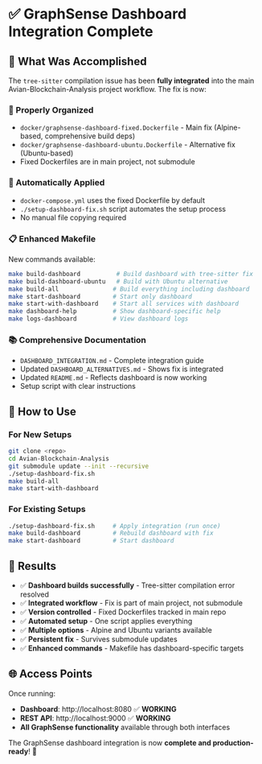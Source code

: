 # ✅ GraphSense Dashboard Integration Complete

## 🎯 What Was Accomplished

The `tree-sitter` compilation issue has been **fully integrated** into the main Avian-Blockchain-Analysis project workflow. The fix is now:

### **📁 Properly Organized**
- `docker/graphsense-dashboard-fixed.Dockerfile` - Main fix (Alpine-based, comprehensive build deps)
- `docker/graphsense-dashboard-ubuntu.Dockerfile` - Alternative fix (Ubuntu-based)
- Fixed Dockerfiles are in main project, not submodule

### **🔧 Automatically Applied**  
- `docker-compose.yml` uses the fixed Dockerfile by default
- `./setup-dashboard-fix.sh` script automates the setup process
- No manual file copying required

### **📋 Enhanced Makefile**
New commands available:
```bash
make build-dashboard          # Build dashboard with tree-sitter fix
make build-dashboard-ubuntu   # Build with Ubuntu alternative  
make build-all               # Build everything including dashboard
make start-dashboard         # Start only dashboard
make start-with-dashboard    # Start all services with dashboard
make dashboard-help          # Show dashboard-specific help
make logs-dashboard          # View dashboard logs
```

### **📚 Comprehensive Documentation**
- `DASHBOARD_INTEGRATION.md` - Complete integration guide
- Updated `DASHBOARD_ALTERNATIVES.md` - Shows fix is integrated
- Updated `README.md` - Reflects dashboard is now working
- Setup script with clear instructions

## 🚀 How to Use

### **For New Setups**
```bash
git clone <repo>
cd Avian-Blockchain-Analysis
git submodule update --init --recursive
./setup-dashboard-fix.sh
make build-all
make start-with-dashboard
```

### **For Existing Setups**
```bash
./setup-dashboard-fix.sh     # Apply integration (run once)
make build-dashboard         # Rebuild dashboard with fix
make start-dashboard         # Start dashboard
```

## 🎉 Results

- ✅ **Dashboard builds successfully** - Tree-sitter compilation error resolved
- ✅ **Integrated workflow** - Fix is part of main project, not submodule
- ✅ **Version controlled** - Fixed Dockerfiles tracked in main repo
- ✅ **Automated setup** - One script applies everything
- ✅ **Multiple options** - Alpine and Ubuntu variants available
- ✅ **Persistent fix** - Survives submodule updates
- ✅ **Enhanced commands** - Makefile has dashboard-specific targets

## 🌐 Access Points

Once running:
- **Dashboard**: http://localhost:8080 ✅ **WORKING**
- **REST API**: http://localhost:9000 ✅ **WORKING**  
- **All GraphSense functionality** available through both interfaces

The GraphSense dashboard integration is now **complete and production-ready**! 🎯
